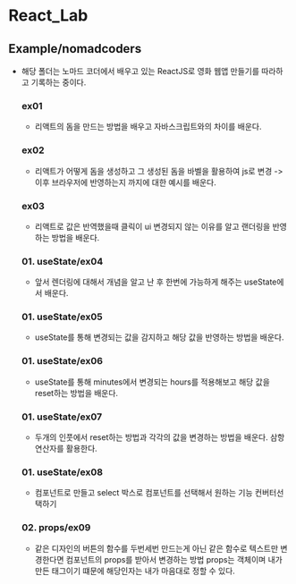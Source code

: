 # React_Lab
## Example/nomadcoders
- 해당 폴더는 노마드 코더에서 배우고 있는 ReactJS로 영화 웹앱 만들기를 따라하고 기록하는 중이다.
    ### ex01
    - 리액트의 돔을 만드는 방법을 배우고 자바스크립트와의 차이를 배운다.

    ### ex02
    - 리액트가 어떻게 돔을 생성하고 그 생성된 돔을 바벨을 활용하여 js로 변경 ->  이후 브라우저에 반영하는지 까지에 대한 예시를 배운다.

    ### ex03
    - 리액트로 값은 반역했을때 클릭이 ui 변경되지 않는 이유를 알고 랜더링을 반영하는 방법을 배운다.

    ### 01. useState/ex04
    - 앞서 렌더링에 대해서 개념을 알고 난 후 한번에 가능하게 해주는 useState에서 배운다.

    ### 01. useState/ex05
    - useState를 통해 변경되는 값을 감지하고 해당 값을 반영하는 방법을 배운다.

    ### 01. useState/ex06
    - useState를 통해 minutes에서 변경되는 hours를 적용해보고 해당 값을 reset하는 방법을 배운다.

    ### 01. useState/ex07
    - 두개의 인풋에서 reset하는 방법과 각각의 값을 변경하는 방법을 배운다. 삼항연산자를 활용한다.
     
    ### 01. useState/ex08
    - 컴포넌트로 만들고 select 박스로 컴포넌트를 선택해서 원하는 기능 컨버터선택하기

    ### 02. props/ex09
    - 같은 디자인의 버튼의 함수를 두번세번 만드는게 아닌 같은 함수로 텍스트만 변경한다면 컴포넌트의 props를 받아서 변경하는 방법 props는 객체이며 내가 만든 태그이기 떄문에 해당인자는 내가 마음대로 정할 수 있다. 